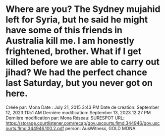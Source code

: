 # Where are you? The Sydney mujahid left for Syria, but he said he might have some of this friends in Australia kill me. I am honestly frightened, brother. What if I get killed before we are able to carry out jihad? We had the perfect chance last Saturday, but you never got on here.

Créée par: Mona
Date : July 21, 2015 3:43 PM
Date de création: September 12, 2023 11:51 AM
Dernière modification: September 13, 2023 12:27 PM
Dernière modification par: Mona
Réseau: SURESPOT
URL: https://storage.courtlistener.com/recap/gov.uscourts.flmd.344946/gov.uscourts.flmd.344946.100.2.pdf
person: AusWitness, GOLD MONA